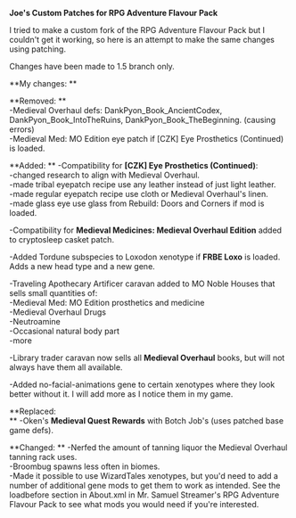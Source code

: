 **Joe's Custom Patches for RPG Adventure Flavour Pack**

I tried to make a custom fork of the RPG Adventure Flavour Pack but I couldn't get it working, so here is an attempt to make the same changes using patching.  

Changes have been made to 1.5 branch only.  

**My changes:  **

**Removed:  **  
-Medieval Overhaul defs: DankPyon_Book_AncientCodex, DankPyon_Book_IntoTheRuins, DankPyon_Book_TheBeginning. (causing errors)  
-Medieval Med: MO Edition eye patch if [CZK] Eye Prosthetics (Continued) is loaded.  

**Added:  **
-Compatibility for **[CZK] Eye Prosthetics (Continued)**:  
	-changed research to align with Medieval Overhaul.  
	-made tribal eyepatch recipe use any leather instead of just light leather.  
	-made regular eyepatch recipe use cloth or Medieval Overhaul's linen.  
	-made glass eye use glass from Rebuild: Doors and Corners if mod is loaded.  
        
-Compatibility for **Medieval Medicines: Medieval Overhaul Edition** added to cryptosleep casket patch.  

-Added Tordune subspecies to Loxodon xenotype if **FRBE Loxo** is loaded. Adds a new head type and a new gene.  

-Traveling Apothecary Artificer caravan added to MO Noble Houses that sells small quantities of:  
 	-Medieval Med: MO Edition prosthetics and medicine  
 	-Medieval Overhaul Drugs  
 	-Neutroamine  
 	-Occasional natural body part  
 	-more  

-Library trader caravan now sells all **Medieval Overhaul** books, but will not always have them all available.  

-Added no-facial-animations gene to certain xenotypes where they look better without it. I will add more as I notice them in my game.  

**Replaced:  
**
-Oken's **Medieval Quest Rewards** with Botch Job's (uses patched base game defs).  

**Changed:  **
	-Nerfed the amount of tanning liquor the Medieval Overhaul tanning rack uses.  
	-Broombug spawns less often in biomes.  
	-Made it possible to use WizardTales xenotypes, but you'd need to add a number of additional gene mods to get them to work as intended. See the loadbefore section in About.xml in Mr. Samuel Streamer's RPG Adventure Flavour Pack to see what mods you would need if you're interested.  
